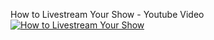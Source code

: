 How to Livestream Your Show - Youtube Video
[![How to Livestream Your Show](http://img.youtube.com/vi/4GLsU9hPTtM/0.jpg)](https://www.youtube-nocookie.com/embed/4GLsU9hPTtM "How to Livestream Your Show")
